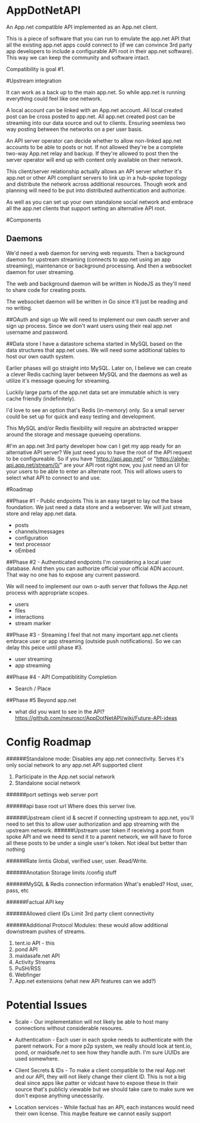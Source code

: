 AppDotNetAPI
============

An App.net compatible API implemented as an App.net client.

This is a piece of software that you can run to emulate the app.net API that all the existing app.net apps could connect to (if we can convince 3rd party app developers to include a configurable API root in their app.net software).
This way we can keep the community and software intact.

Compatibility is goal #1.

#Upstream integration

It can work as a back up to the main app.net. So while app.net is running everything could feel like one network.

A local account can be linked with an App.net account. All local created post can be cross posted to app.net. All app.net created post can be streaming into our data source and out to clients. Ensuring seemless two way posting between the networks on a per user basis.

An API server operator can decide whether to allow non-linked app.net accounts to be able to posts or not. If not allowed they're be a complete two-way App.net relay and backup. If they're allowed to post then the server operator will end up with content only available on their network.

This client/server relationship actually allows an API server whether it's app.net or other API compliant servers to link up in a hub-spoke topology and distribute the network across additional resources. Though work and planning will need to be put into distributed authentication and authorize.

As well as you can set up your own standalone social network and embrace all the app.net clients that support setting an alternative API root.

#Components

## Daemons
We'd need a web daemon for serving web requests.
Then a background daemon for upstream streaming (connects to app.net using an app streaming), maintenance or background processing.
And then a websocket daemon for user streaming.

The web and background daemon will be written in NodeJS as they'll need to share code for creating posts. 

The websocket daemon will be written in Go since it'll just be reading and no writing.


##OAuth and sign up
We will need to implement our own oauth server and sign up process. Since we don't want users using their real app.net username and password.

##Data store
I have a datastore schema started in MySQL based on the data structures that app.net uses. We will need some additional tables to host our own oauth system.

Earlier phases will go straight into MySQL. Later on, I believe we can create a clever Redis caching layer between MySQL and the daemons as well as utilize it's message queuing for streaming.

Luckily large parts of the app.net data set are immutable which is very cache friendly (indefinitely).

I'd love to see an option that's Redis (in-memory) only. So a small server could be set up for quick and easy testing and development.

This MySQL and/or Redis flexibility will require an abstracted wrapper around the storage and message queueing operations.

#I'm an app.net 3rd party developer how can I get my app ready for an alternative API server?
We just need you to have the root of the API request to be configureable.
So if you have "https://api.app.net/" or "https://alpha-api.app.net/stream/0/" are your API root right now, you just need an UI for your users to be able to enter an alternate root. This will allows users to select what API to connect to and use.

#Roadmap

##Phase #1 - Public endpoints
This is an easy target to lay out the base foundation. We just need a data store and a webserver. We will just stream, store and relay app.net data.

- posts
- channels/messages
- configuration
- text processor
- oEmbed

##Phase #2 - Authenticated endpoints
I'm considering a local user database. And then you can authorize official your official ADN account. That way no one has to expose any current password.

We will need to implement our own o-auth server that follows the App.net process with appropriate scopes.

- users
- files
- interactions
- stream marker

##Phase #3 - Streaming
I feel that not many important app.net clients embrace user or app streaming (outside push notifications). So we can delay this peice until phase #3.

- user streaming
- app streaming

##Phase #4 - API Compatiblitilty Completion
- Search / Place

##Phase #5 Beyond app.net
- what did you want to see in the API?
<https://github.com/neuroscr/AppDotNetAPI/wiki/Future-API-ideas>


Config Roadmap
======

######Standalone mode:
Disables any app.net connectivity. Serves it's only social network to any
app.net API supported client
1. Participate in the App.net social network
2. Standalone social network

######port settings
web server port

######api base root url
Where does this server live.

######Upstream client id & secret
if connecting upstream to app.net, you'll need to set this to allow user authorization and app streaming with the upstream network.
######Upstream user token
if receiving a post from spoke API and we need to send it to a parent network, we will have to force all these posts to be under a single user's token. Not ideal but better than nothing

######Rate limtis
Global, verified user, user. Read/Write.

######Anotation Storage limits
/config stuff

######MySQL & Redis connection information
What's enabled? Host, user, pass, etc

######Factual API key

######Allowed client IDs
Limit 3rd party client connectivity

######Additional Protocol Modules:
these would allow additional downstream pushes of streams.

1. tent.io API - this
2. pond API
3. maidasafe.net API
4. Activity Streams
5. PuSH/RSS
6. Webfinger
7. App.net extensions (what new API features can we add?)


Potential Issues
======
- Scale - 
Our implementation will not likely be able to host many connections without considerable resoures.

- Authentication -
Each user in each spoke needs to authenticate with the parent network. For a more p2p system, we really should look at tent.io, pond, or maidsafe.net to see how they handle auth. I'm sure UUIDs are used somewhere.

- Client Secrets & IDs -
To make a client compatible to the real App.net and our API, they will not likely change their client ID. This is not a big deal since apps like patter or vidcast have to expose these in their source that's publicly viewable but we should take care to make sure we don't expose anything unecessarily.

- Location services - 
While factual has an API, each instances would need their own license.
This maybe feature we cannot easily support
